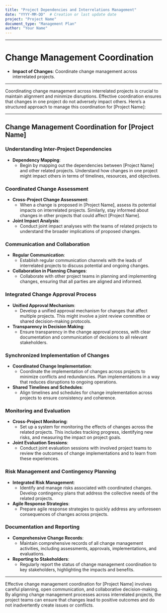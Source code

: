 ```yaml
---
title: "Project Dependencies and Interrelations Management"
date: "YYYY-MM-DD"  # Creation or last update date
project: "Project Name"
document_type: "Management Plan"
author: "Your Name"
---
```

---
# Change Management Coordination

- **Impact of Changes**: Coordinate change management across interrelated projects.

---
Coordinating change management across interrelated projects is crucial to maintain alignment and minimize disruptions. Effective coordination ensures that changes in one project do not adversely impact others. Here’s a structured approach to manage this coordination for [Project Name]:

---

## Change Management Coordination for [Project Name]

### Understanding Inter-Project Dependencies
- **Dependency Mapping**: 
  - Begin by mapping out the dependencies between [Project Name] and other related projects. Understand how changes in one project might impact others in terms of timelines, resources, and objectives.

### Coordinated Change Assessment
- **Cross-Project Change Assessment**: 
  - When a change is proposed in [Project Name], assess its potential impacts on interrelated projects. Similarly, stay informed about changes in other projects that could affect [Project Name].
- **Joint Impact Analysis**: 
  - Conduct joint impact analyses with the teams of related projects to understand the broader implications of proposed changes.

### Communication and Collaboration
- **Regular Communication**: 
  - Establish regular communication channels with the leads of interrelated projects to discuss potential and ongoing changes.
- **Collaboration in Planning Changes**: 
  - Collaborate with other project teams in planning and implementing changes, ensuring that all parties are aligned and informed.

### Integrated Change Approval Process
- **Unified Approval Mechanism**: 
  - Develop a unified approval mechanism for changes that affect multiple projects. This might involve a joint review committee or shared decision-making protocols.
- **Transparency in Decision Making**: 
  - Ensure transparency in the change approval process, with clear documentation and communication of decisions to all relevant stakeholders.

### Synchronized Implementation of Changes
- **Coordinated Change Implementation**: 
  - Coordinate the implementation of changes across projects to minimize conflicts and redundancies. Plan implementations in a way that reduces disruptions to ongoing operations.
- **Shared Timelines and Schedules**: 
  - Align timelines and schedules for change implementation across projects to ensure consistency and coherence.

### Monitoring and Evaluation
- **Cross-Project Monitoring**: 
  - Set up a system for monitoring the effects of changes across the related projects. This includes tracking progress, identifying new risks, and measuring the impact on project goals.
- **Joint Evaluation Sessions**: 
  - Conduct joint evaluation sessions with involved project teams to review the outcomes of change implementations and to learn from these experiences.

### Risk Management and Contingency Planning
- **Integrated Risk Management**: 
  - Identify and manage risks associated with coordinated changes. Develop contingency plans that address the collective needs of the related projects.
- **Agile Response Strategies**: 
  - Prepare agile response strategies to quickly address any unforeseen consequences of changes across projects.

### Documentation and Reporting
- **Comprehensive Change Records**: 
  - Maintain comprehensive records of all change management activities, including assessments, approvals, implementations, and evaluations.
- **Reporting to Stakeholders**: 
  - Regularly report the status of change management coordination to key stakeholders, highlighting the impacts and benefits.

---

Effective change management coordination for [Project Name] involves careful planning, open communication, and collaborative decision-making. By aligning change management processes across interrelated projects, the project teams can ensure that changes lead to positive outcomes and do not inadvertently create issues or conflicts.